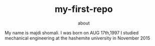 <h1 align="center">my-first-repo</h1>

<p align="center">about</p>
<p"align="left"> My name is majdi shomali. I was born on AUG 17th,1997
 I studied mechanical engineering at the hashemite university in November 2015 </p>


